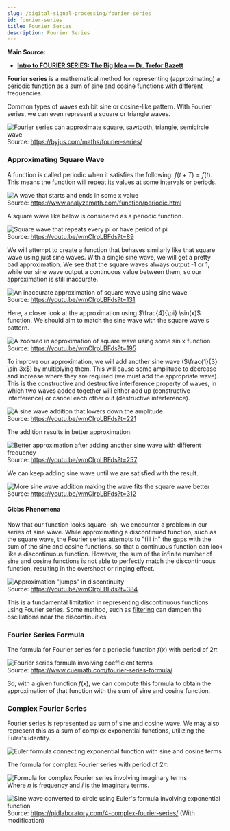 ```yaml
---
slug: /digital-signal-processing/fourier-series
id: fourier-series
title: Fourier Series
description: Fourier Series
---
```


**Main Source:**

- **[Intro to FOURIER SERIES: The Big Idea — Dr. Trefor Bazett](https://youtu.be/wmCIrpLBFds)**

**Fourier series** is a mathematical method for representing (approximating) a periodic function as a sum of sine and cosine functions with different frequencies.

Common types of waves exhibit sine or cosine-like pattern. With Fourier series, we can even represent a square or triangle waves.

![Fourier series can approximate square, sawtooth, triangle, semicircle wave](./fourier-series-variation.png)  
Source: https://byjus.com/maths/fourier-series/

### Approximating Square Wave

A function is called periodic when it satisfies the following: $f(t + T) = f(t)$. This means the function will repeat its values at some intervals or periods.

![A wave that starts and ends in some x value](./periodic-function.png)  
Source: https://www.analyzemath.com/function/periodic.html

A square wave like below is considered as a periodic function.

![Square wave that repeats every pi or have period of pi](square-wave-periodic-function.png)  
Source: https://youtu.be/wmCIrpLBFds?t=89

We will attempt to create a function that behaves similarly like that square wave using just sine waves. With a single sine wave, we will get a pretty bad approximation. We see that the square waves always output -1 or 1, while our sine wave output a continuous value between them, so our approximation is still inaccurate.

![An inaccurate approximation of square wave using sine wave](./approximate-square-wave-1.png)  
Source: https://youtu.be/wmCIrpLBFds?t=131

Here, a closer look at the approximation using $\frac{4}{\pi} \sin(x)$ function. We should aim to match the sine wave with the square wave's pattern.

![A zoomed in approximation of square wave using some sin x function](./approximate-square-wave-2.png)  
Source: https://youtu.be/wmCIrpLBFds?t=195

To improve our approximation, we will add another sine wave ($\frac{1}{3} \sin 3x$) by multiplying them. This will cause some amplitude to decrease and increase where they are required (we must add the appropriate wave). This is the constructive and destructive interference property of waves, in which two waves added together will either add up (constructive interference) or cancel each other out (destructive interference).

![A sine wave addition that lowers down the amplitude](./approximate-square-wave-3.png)  
Source: https://youtu.be/wmCIrpLBFds?t=221

The addition results in better approximation.

![Better approximation after adding another sine wave with different frequency](./approximate-square-wave-4.png)  
Source: https://youtu.be/wmCIrpLBFds?t=257

We can keep adding sine wave until we are satisfied with the result.

![More sine wave addition making the wave fits the square wave better](./approximate-square-wave-5.png)  
Source: https://youtu.be/wmCIrpLBFds?t=312

#### Gibbs Phenomena

Now that our function looks square-ish, we encounter a problem in our series of sine wave. While approximating a discontinued function, such as the square wave, the Fourier series attempts to "fill in" the gaps with the sum of the sine and cosine functions, so that a continuous function can look like a discontinuous function. However, the sum of the infinite number of sine and cosine functions is not able to perfectly match the discontinuous function, resulting in the overshoot or ringing effect.

![Approximation "jumps" in discontinuity](./gibbs-phenomenon.png)  
Source: https://youtu.be/wmCIrpLBFds?t=384

This is a fundamental limitation in representing discontinuous functions using Fourier series. Some method, such as [filtering](/digital-signal-processing/filtering) can dampen the oscillations near the discontinuities.

### Fourier Series Formula

The formula for Fourier series for a periodic function $f(x)$ with period of $2\pi$.

![Fourier series formula involving coefficient terms](./fourier-series-formula.png)  
Source: https://www.cuemath.com/fourier-series-formula/

So, with a given function $f(x)$, we can compute this formula to obtain the approximation of that function with the sum of sine and cosine function.

### Complex Fourier Series

Fourier series is represented as sum of sine and cosine wave. We may also represent this as a sum of complex exponential functions, utilizing the Euler's identity.

![Euler formula connecting exponential function with sine and cosine terms](./euler-formula.png)

The formula for complex Fourier series with period of $2\pi$:

![Formula for complex Fourier series involving imaginary terms](./complex-fourier-series-formula.png)  
Where $n$ is frequency and $i$ is the imaginary terms.

![Sine wave converted to circle using Euler's formula involving exponential function](./complex-representation.png)  
Source: https://pidlaboratory.com/4-complex-fourier-series/ (With modification)
